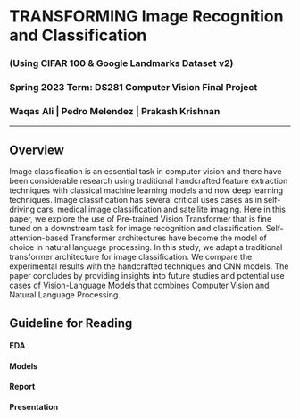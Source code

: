  # TRANSFORMING Image Recognition and Classification
 ### (Using CIFAR 100 & Google Landmarks Dataset v2)
 ### Spring 2023 Term: DS281 Computer Vision Final Project
 ### Waqas Ali | Pedro Melendez | Prakash Krishnan
-------------------------------------------------
## Overview

Image classification is an essential task in computer vision and there have been considerable research using traditional handcrafted feature extraction techniques with classical machine learning models and now deep learning techniques. Image classification has several critical uses cases as in self-driving cars, medical image classification and satellite imaging. Here in this paper, we explore the use of Pre-trained Vision Transformer that is fine tuned on a downstream task for image recognition and classification. Self-attention-based Transformer architectures have become the model of choice in natural language processing. In this study, we adapt a traditional transformer architecture for image classification. We compare the experimental results with the handcrafted techniques and CNN models. The paper concludes by providing insights into future studies and potential use cases of Vision-Language Models that combines Computer Vision and Natural Language Processing.

## Guideline for Reading

#### EDA
#### Models
#### Report
#### Presentation
